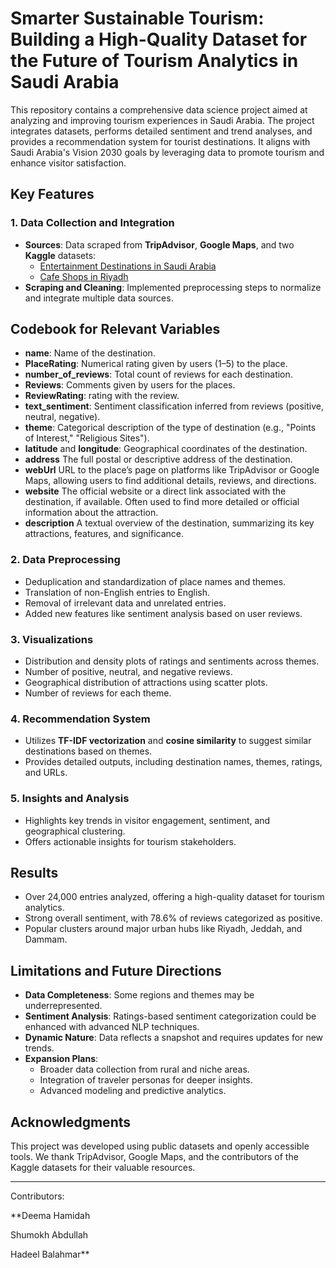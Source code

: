 # Smarter Sustainable Tourism: Building a High-Quality Dataset for the Future of Tourism Analytics in Saudi Arabia

This repository contains a comprehensive data science project aimed at analyzing and improving tourism experiences in Saudi Arabia. The project integrates datasets, performs detailed sentiment and trend analyses, and provides a recommendation system for tourist destinations. It aligns with Saudi Arabia's Vision 2030 goals by leveraging data to promote tourism and enhance visitor satisfaction.

## Key Features

### 1. **Data Collection and Integration**
- **Sources**: Data scraped from **TripAdvisor**, **Google Maps**, and two **Kaggle** datasets:
  - [Entertainment Destinations in Saudi Arabia](https://www.kaggle.com/datasets/anas123siddiqui/entertainment-in-saudi-arabia)
  - [Cafe Shops in Riyadh](https://www.kaggle.com/datasets/riybot/riyadh-cafes)
- **Scraping and Cleaning**: Implemented preprocessing steps to normalize and integrate multiple data sources.

  
## Codebook for Relevant Variables
- **name**: Name of the destination.
- **PlaceRating**: Numerical rating given by users (1–5) to the place.
- **number_of_reviews**: Total count of reviews for each destination.
- **Reviews**: Comments given by users for the places.
- **ReviewRating**: rating with the review.
- **text_sentiment**: Sentiment classification inferred from reviews (positive, neutral, negative).
- **theme**: Categorical description of the type of destination (e.g., "Points of Interest," "Religious Sites").
- **latitude** and **longitude**: Geographical coordinates of the destination.
- **address** The full postal or descriptive address of the destination.
- **webUrl** URL to the place’s page on platforms like TripAdvisor or Google Maps, allowing users to find additional details, reviews, and directions.
- **website** The official website or a direct link associated with the destination, if available. Often used to find more detailed or official information about the attraction.
- **description**  A textual overview of the destination, summarizing its key attractions, features, and significance.

### 2. **Data Preprocessing**
- Deduplication and standardization of place names and themes.
- Translation of non-English entries to English.
- Removal of irrelevant data and unrelated entries.
- Added new features like sentiment analysis based on user reviews.

### 3. **Visualizations**
- Distribution and density plots of ratings and sentiments across themes.
- Number of positive, neutral, and negative reviews.
- Geographical distribution of attractions using scatter plots.
- Number of reviews for each theme.

### 4. **Recommendation System**
- Utilizes **TF-IDF vectorization** and **cosine similarity** to suggest similar destinations based on themes.
- Provides detailed outputs, including destination names, themes, ratings, and URLs.

### 5. **Insights and Analysis**
- Highlights key trends in visitor engagement, sentiment, and geographical clustering.
- Offers actionable insights for tourism stakeholders.

## Results
- Over 24,000 entries analyzed, offering a high-quality dataset for tourism analytics.
- Strong overall sentiment, with 78.6% of reviews categorized as positive.
- Popular clusters around major urban hubs like Riyadh, Jeddah, and Dammam.

## Limitations and Future Directions
- **Data Completeness**: Some regions and themes may be underrepresented.
- **Sentiment Analysis**: Ratings-based sentiment categorization could be enhanced with advanced NLP techniques.
- **Dynamic Nature**: Data reflects a snapshot and requires updates for new trends.
- **Expansion Plans**:
  - Broader data collection from rural and niche areas.
  - Integration of traveler personas for deeper insights.
  - Advanced modeling and predictive analytics.


## Acknowledgments
This project was developed using public datasets and openly accessible tools. We thank TripAdvisor, Google Maps, and the contributors of the Kaggle datasets for their valuable resources.

---

Contributors: 

**Deema Hamidah

Shumokh Abdullah

Hadeel Balahmar**

